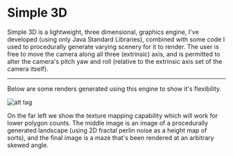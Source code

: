 # Simple 3D
Simple 3D is a lightweight, three dimensional, graphics engine, I've developed (using only Java Standard Libraries), combined with some code I used to procedurally generate varying scenery for it to render. The user is free to move the camera along all three (extrinsic) axis, and is permitted to alter the camera's pitch yaw and roll (relative to the extrinsic axis set of the camera itself). 
<hr/>

Below are some renders generated using this engine to show it's flexibility.

![alt tag](https://raw.githubusercontent.com/rjhunjhunwala/Simple3D/master/renders.png)

On the far left we show the texture mapping capability which will work for lower polygon counts. The middle image is an image of a procedurally generated landscape (using 2D fractal perlin noise as a height map of sorts), and the final image is a maze that's been rendered at an arbitrary skewed angle.
